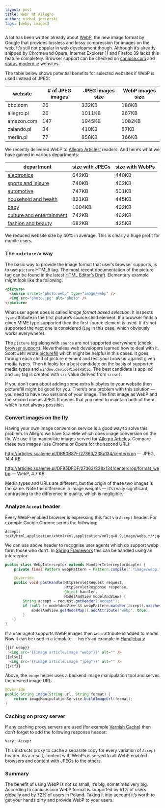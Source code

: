 ```yaml
---
layout: post
title: WebP at Allegro
author: michal.jezierski
tags: [webp, images]
---
```


A lot has been written already about [WebP](http://en.wikipedia.org/wiki/WebP), the new image format by Google that
provides lossless and lossy compression for images on the web. It’s still not popular in web development though.
Although it’s already shipped by Chrome and Opera, Internet Explorer 11 and Firefox 39 lacks this feature completely.
Browser support can be checked on [caniuse.com](http://caniuse.com/#feat=webp) and
[status.modern.ie](https://status.modern.ie/webpimageformatsupport?term=webp) websites.

The table below shows potential benefits for selected websites if WebP is used instead of JPEG:

| website     | # of JPEG images | JPEG images size | WebP images size |
|-------------|------------------|------------------|------------------|
| bbc.com     | 26               | 332KB            | 188KB            |
| allegro.pl  | 26               | 1011KB           | 267KB            |
| amazon.com  | 147              | 1945KB           | 1082KB           |
| zalando.pl  | 34               | 410KB            | 67KB             |
| merlin.pl   | 77               | 858KB            | 366KB            |

We recently delivered WebP to [Allegro Articles’](http://allegro.pl/artykuly/elektronika) readers. And here’s what we
have gained in various departments:

| department                                                                 | size with JPEGs  | size with WebPs  |
|----------------------------------------------------------------------------|------------------|------------------|
| [electronics](http://allegro.pl/artykuly/elektronika)                      | 642KB            | 440KB            |
| [sports and leisure](http://allegro.pl/artykuly/sport-i-wypoczynek)        | 740KB            | 462KB            |
| [automotive](http://allegro.pl/artykuly/motoryzacja)                       | 747KB            | 501KB            |
| [household and health](http://allegro.pl/artykuly/dom-i-zdrowie)           | 821KB            | 445KB            |
| [baby](http://allegro.pl/artykuly/dziecko)                                 | 1004KB           | 462KB            |
| [culture and entertainment](http://allegro.pl/artykuly/kultura-i-rozrywka) | 742KB            | 462KB            |
| [fashion and beauty](http://allegro.pl/artykuly/moda-i-uroda)              | 682KB            | 425KB            |

We reduced website size by 40% in average. This is clearly a huge profit for mobile users.

### The `<picture/>` way

The basic way to provide the image format that user’s browser supports, is to use `picture` HTML5 tag. The most recent
documentation of the picture tag can be found in the latest
[HTML Editor’s Draft](http://www.w3.org/html/wg/drafts/html/master/#the-picture-element). Elementary example might
look like the following:

```html
<picture>
  <source srcset="photo.webp" type="image/webp" />
  <img src="photo.jpg" alt="photo" />
</picture>
```

What user agent does is called *image format based selection*. It inspects `type` attribute in the first picture’s
source child element. If a browser finds a given MIME type supported then the first source element is used. If it’s
not supported the next one is considered (`img` in this case, which obviously works everywhere).

The `picture` tag along with `source` are not supported everywhere
(check [browser support](http://caniuse.com/#search=picture)). Nevertheless web developers learned how to deal with
it. Scott Jehl wrote [picturefill](https://github.com/scottjehl/picturefill) which might be helpful in this cases.
It goes through each child of picture element and test your browser against given media types. Then it looks for a
best candidate on the basis of supported media types and `window.devicePixelRatio`. The best candidate is applied
and `img` tag is created with `src` value derived from `srcset`.

If you don’t care about adding some extra kilobytes to your website then picturefill might be good for you. There’s
one problem with this solution — you need to have two versions of your image. The first image as WebP and the second
one as JPEG. It means that you need to maintain both of them which is not always possible.

### Convert images on the fly

Having your own image conversion service is a good way to solve this problem. In Allegro we have ScaleMe which does
image conversion on the fly. We use it to manipulate images served for
[Allegro Articles](http://allegro.pl/elektronika). Compare these two images (use Chrome or Opera for the second URL):

http://articles.scaleme.pl/DB60B87F/27363/238x134/centercrop — JPEG, 14.4 KB

http://articles.scaleme.pl/DF95DFDF/27363/238x134/centercrop/format_webp — WebP, 4.7 KB

Media types and URLs are different, but the origin of these two images is the same. Note the difference in image
weights — it’s really significant, contrasting to the difference in quality, which is negligible.

### Analyze `Accept` header

Every WebP-enabled browser is expressing this fact via `Accept` header. For example Google Chrome sends the following:

```
Accept: text/html,application/xhtml+xml,application/xml;q=0.9,image/webp,*/*;q=0.8
```

We can use above header to recognise user agents which do support webp form those who don’t. In
[Spring Framework](http://projects.spring.io/spring-framework/) this can be handled using an interceptor:

```java
public class WebpInterceptor extends HandlerInterceptorAdapter {
    private final Pattern webpPattern = Pattern.compile(".*image/webp.*");

    @Override
    public void postHandle(HttpServletRequest request,
                           HttpServletResponse response,
                           Object handler,
                           ModelAndView modelAndView) {
        String accept = request.getHeader("Accept");
        if (null != modelAndView && webpPattern.matcher(accept).matches()) {
            modelAndView.getModelMap().addAttribute("webp", true);
        }
    }
}
```

If a user agent supports WebP images then `webp` attribute is added to model. Now it can be used in a template —
here’s an example in [Handlebars](https://github.com/jknack/handlebars.java):

```html
{{if webp}}
  <img src='{{image article.image "webp"}}' alt="" />
{{else}}
  <img src='{{image article.image "jpeg"}}' alt="" />
{{/if}}
```

Above, the `image` helper uses a backend image manipulation tool and serves the desired image URL:

```java
@Override
public String image(String url, String format) {
    return imageManipulationService.buildImageUrl(format);
}
```

### Caching on proxy server

If any caching proxy servers are used (for example [Varnish Cache](https://www.varnish-cache.org/)) then don’t forget
to add the following response header:

`Vary: Accept`

This instructs proxy to cache a separate copy for every variation of `Accept` header. As a result, content with WebPs
is served to all WebP enabled browsers and content with JPEGs to the others.


### Summary

The benefit of using WebP is not so small, it’s big, sometimes very big. According to caniuse.com WebP format is
supported by 61% of users globally and by 72% of users in Poland. Taking it into account it’s worth to get your
hands dirty and provide WebP to your users.
